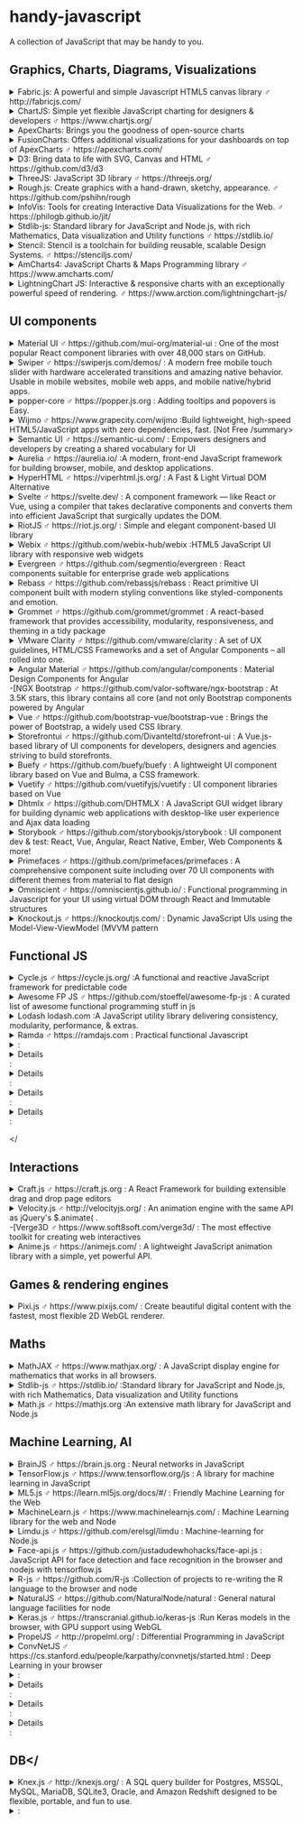 # handy-javascript
A collection of JavaScript that may be handy to you.

## Graphics, Charts, Diagrams, Visualizations

<details> 
  <summary> Fabric.js: A powerful and simple Javascript HTML5 canvas library ♂ http://fabricjs.com/ </summary> 
</details>
<details> 
  <summary> ChartJS: Simple yet flexible JavaScript charting for designers & developers ♂ https://www.chartjs.org/</summary>   
    
  ![ChartJS](https://user-images.githubusercontent.com/1479100/45607189-2b018b80-ba7d-11e8-845e-d7ab810bc07f.png)   
</details>

<details>
    <summary>ApexCharts: Brings you the goodness of open-source charts</summary> 
 </details>
  
<details>
    <summary>FusionCharts: Offers additional visualizations for your dashboards on top of ApexCharts ♂ https://apexcharts.com/ </summary> </details>
<details>
    <summary>D3: Bring data to life with SVG, Canvas and HTML ♂ https://github.com/d3/d3 </summary> </details>
<details>
    <summary>ThreeJS: JavaScript 3D library ♂ https://threejs.org/ </summary> </details>
<details>
    <summary>Rough.js: Create graphics with a hand-drawn, sketchy, appearance. ♂ https://github.com/pshihn/rough</summary> </details> 
<details>
    <summary>InfoVis: Tools for creating Interactive Data Visualizations for the Web. ♂ https://philogb.github.io/jit/ </summary> </details>
<details>
    <summary>Stdlib-js: Standard library for JavaScript and Node.js, with rich Mathematics, Data visualization and Utility functions ♂ https://stdlib.io/ </summary> </details>
<details>
    <summary>Stencil: Stencil is a toolchain for building reusable, scalable Design Systems. ♂ https://stenciljs.com/ </summary> </details>
<details>
    <summary>AmCharts4: JavaScript Charts & Maps Programming library ♂ https://www.amcharts.com/ </summary> </details>
<details>
    <summary>LightningChart JS: Interactive & responsive charts with an exceptionally powerful speed of rendering. ♂ https://www.arction.com/lightningchart-js/ </summary> </details>


## UI components
<details>
    <summary>Material UI ♂ https://github.com/mui-org/material-ui : One of the most popular React component libraries with over 48,000 stars on GitHub.</summary> </details> 
<details>
    <summary>Swiper ♂ https://swiperjs.com/demos/ : A modern free mobile touch slider with hardware accelerated transitions and amazing native behavior. Usable in mobile websites, mobile web apps, and mobile native/hybrid apps.</summary> </details>
<details>
    <summary>popper-core ♂ https://popper.js.org : Adding tooltips and popovers is Easy.</summary> </details>
<details>
    <summary>Wijmo ♂ https://www.grapecity.com/wijmo :Build lightweight, high-speed HTML5/JavaScript apps with zero dependencies, fast. [Not Free /summary>
<details>
    <summary>Semantic UI ♂ https://semantic-ui.com/ : Empowers designers and developers by creating a shared vocabulary for UI</summary> </details>
<details>
    <summary>Aurelia ♂ https://aurelia.io/ :A modern, front-end JavaScript framework for building browser, mobile, and desktop applications.</summary> </details> 
<details>
    <summary>HyperHTML ♂ https://viperhtml.js.org/ : A Fast & Light Virtual DOM Alternative</summary> </details>
<details>
    <summary>Svelte ♂ https://svelte.dev/ : A component framework — like React or Vue, using a compiler that takes declarative components and converts them into efficient JavaScript that surgically updates the DOM.</summary> </details> 
<details>
    <summary>RiotJS ♂ https://riot.js.org/ : Simple and elegant component-based UI library</summary> </details>
<details>
    <summary>Webix ♂ https://github.com/webix-hub/webix :HTML5 JavaScript UI library with responsive web widgets</summary> </details>
<details>
    <summary>Evergreen ♂ https://github.com/segmentio/evergreen : React components suitable for enterprise grade web applications</summary> </details>
<details>
    <summary>Rebass ♂ https://github.com/rebassjs/rebass : React primitive UI component built with modern styling conventions like styled-components and emotion.</summary> </details> 
<details>
    <summary>Grommet ♂ https://github.com/grommet/grommet : A react-based framework that provides accessibility, modularity, responsiveness, and theming in a tidy package</summary> </details>
<details>
    <summary>VMware Clarity ♂ https://github.com/vmware/clarity :  A set of UX guidelines, HTML/CSS Frameworks and a set of Angular Components – all rolled into one.</summary> </details>
<details>
    <summary>Angular Material ♂ https://github.com/angular/components : Material Design Components for Angular</summary> </details>
-[NGX Bootstrap ♂ https://github.com/valor-software/ngx-bootstrap : At 3.5K stars, this library contains all core (and not only  Bootstrap components powered by Angular
<details>
    <summary>Vue ♂ https://github.com/bootstrap-vue/bootstrap-vue :  Brings the power of Bootstrap, a widely used CSS library.</summary> </details>
<details>
    <summary>Storefrontui ♂ https://github.com/Divanteltd/storefront-ui : A Vue.js-based library of UI components for developers, designers and agencies striving to build storefronts.</summary> </details> 
<details>
    <summary>Buefy ♂ https://github.com/buefy/buefy : A lightweight UI component library based on Vue and Bulma, a CSS framework.</summary> </details>
<details>
    <summary>Vuetify ♂ https://github.com/vuetifyjs/vuetify : UI component libraries based on Vue</summary> </details>
<details>
    <summary>Dhtmlx ♂ https://github.com/DHTMLX : A JavaScript GUI widget library for building dynamic web applications with desktop-like user experience and Ajax data loading</summary> </details>
<details>
    <summary>Storybook ♂ https://github.com/storybookjs/storybook :  UI component dev & test: React, Vue, Angular, React Native, Ember, Web Components & more!</summary> </details> 
<details>
    <summary>Primefaces ♂ https://github.com/primefaces/primefaces : A comprehensive component suite including over 70 UI components with different themes from material to flat design</summary> </details>
<details>
    <summary>Omniscient ♂ https://omniscientjs.github.io/ : Functional programming in Javascript for your UI using virtual DOM through React and Immutable structures</summary> </details>
<details>
    <summary>Knockout.js ♂ https://knockoutjs.com/ : Dynamic JavaScript UIs using the Model-View-ViewModel (MVVM  pattern</summary> </details>







## Functional JS
<details>
    <summary>Cycle.js ♂ https://cycle.js.org/ :A functional and reactive JavaScript framework for predictable code</summary> </details>
<details>
    <summary>Awesome FP JS ♂ https://github.com/stoeffel/awesome-fp-js : A curated list of awesome functional programming stuff in js</summary> </details>
<details>
    <summary>Lodash lodash.com :A JavaScript utility library delivering consistency, modularity, performance, & extras.</summary> </details>
<details>
    <summary>Ramda ♂ https://ramdajs.com : Practical functional Javascript</summary> </details> 
<details>
    <summary>  :
<details></details>
    <summary>  :
<details></details>
    <summary>  :
<details></details>
    <summary>  :
<details></details>
    <summary>  :



</


## Interactions
<details>
    <summary>Craft.js ♂ https://craft.js.org : A React Framework for building extensible drag and drop page editors</summary> </details>
<details>
    <summary>Velocity.js ♂ http://velocityjs.org/ :  An animation engine with the same API as jQuery's $.animate( .</summary> </details> 
-[Verge3D ♂ https://www.soft8soft.com/verge3d/ : The most effective toolkit for creating web interactives
<details>
    <summary>Anime.js ♂ https://animejs.com/ : A lightweight JavaScript animation library with a simple, yet powerful API.</summary> </details>

## Games & rendering engines
<details>
    <summary>Pixi.js ♂ https://www.pixijs.com/ : Create beautiful digital content with the fastest, most flexible 2D WebGL renderer.</summary> </details>

## Maths
<details>
    <summary>MathJAX ♂ https://www.mathjax.org/ : A JavaScript display engine for mathematics that works in all browsers.</summary> </details>
<details>
    <summary>Stdlib-js ♂ https://stdlib.io/ :Standard library for JavaScript and Node.js, with rich Mathematics, Data visualization and Utility functions</summary> </details>
<details>
    <summary>Math.js ♂ https://mathjs.org :An extensive math library for JavaScript and Node.js</summary> </details> 


## Machine Learning, AI
<details>
    <summary>BrainJS ♂ https://brain.js.org : Neural networks in JavaScript</summary> </details>
<details>
    <summary>TensorFlow.js ♂ https://www.tensorflow.org/js : A library for machine learning in JavaScript</summary> </details>
<details>
    <summary>ML5.js ♂ https://learn.ml5js.org/docs/#/ : Friendly Machine Learning for the Web</summary> </details>
<details>
    <summary>MachineLearn.js ♂ https://www.machinelearnjs.com/ : Machine Learning library for the web and Node</summary> </details> 
<details>
    <summary>Limdu.js ♂ https://github.com/erelsgl/limdu : Machine-learning for Node.js</summary> </details>
<details>
    <summary>Face-api.js ♂ https://github.com/justadudewhohacks/face-api.js : JavaScript API for face detection and face recognition in the browser and nodejs with tensorflow.js</summary> </details>
<details>
    <summary>R-js ♂ https://github.com/R-js :Collection of projects to re-writing the R language to the browser and node</summary> </details>
<details>
    <summary>NaturalJS ♂ https://github.com/NaturalNode/natural : General natural language facilities for node</summary> </details>
<details>
    <summary>Keras.js ♂ https://transcranial.github.io/keras-js :Run Keras models in the browser, with GPU support using WebGL</summary> </details> 
<details>
    <summary>PropelJS ♂ http://propelml.org/ : Differential Programming in JavaScript</summary> </details>
<details>
    <summary>ConvNetJS ♂ https://cs.stanford.edu/people/karpathy/convnetjs/started.html : Deep Learning in your browser</summary> </details>
<details>
    <summary>  :
<details></details>
    <summary>  :
<details></details>
    <summary>  :
<details></details>
    <summary>  :

## DB</ 
<details>
    <summary>Knex.js ♂ http://knexjs.org/ : A SQL query builder for Postgres, MSSQL, MySQL, MariaDB, SQLite3, Oracle, and Amazon Redshift designed to be flexible, portable, and fun to use.</summary> </details> 
<details>
    <summary>  :
</summary> </details>
